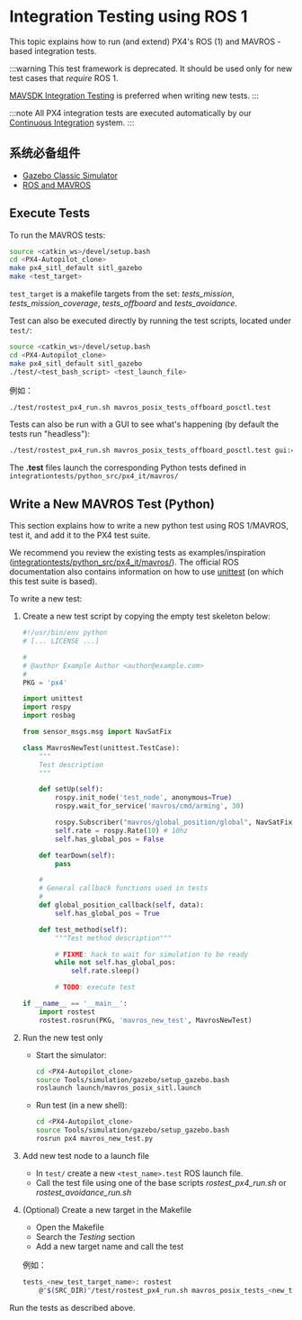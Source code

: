 # Integration Testing using ROS 1

This topic explains how to run (and extend) PX4's ROS (1) and MAVROS -based integration tests.

:::warning
This test framework is deprecated.
It should be used only for new test cases that _require_ ROS 1.

[MAVSDK Integration Testing](../test_and_ci/integration_testing_mavsdk.md) is preferred when writing new tests.
:::

:::note
All PX4 integration tests are executed automatically by our [Continuous Integration](../test_and_ci/continous_integration.md) system.
:::

## 系统必备组件

- [Gazebo Classic Simulator](../sim_gazebo_classic/index.md)
- [ROS and MAVROS](../simulation/ros_interface.md)

## Execute Tests

To run the MAVROS tests:

```sh
source <catkin_ws>/devel/setup.bash
cd <PX4-Autopilot_clone>
make px4_sitl_default sitl_gazebo
make <test_target>
```

`test_target` is a makefile targets from the set: _tests_mission_, _tests_mission_coverage_, _tests_offboard_ and _tests_avoidance_.

Test can also be executed directly by running the test scripts, located under `test/`:

```sh
source <catkin_ws>/devel/setup.bash
cd <PX4-Autopilot_clone>
make px4_sitl_default sitl_gazebo
./test/<test_bash_script> <test_launch_file>
```

例如：

```sh
./test/rostest_px4_run.sh mavros_posix_tests_offboard_posctl.test
```

Tests can also be run with a GUI to see what's happening (by default the tests run "headless"):

```sh
./test/rostest_px4_run.sh mavros_posix_tests_offboard_posctl.test gui:=true headless:=false
```

The **.test** files launch the corresponding Python tests defined in `integrationtests/python_src/px4_it/mavros/`

## Write a New MAVROS Test (Python)

This section explains how to write a new python test using ROS 1/MAVROS, test it, and add it to the PX4 test suite.

We recommend you review the existing tests as examples/inspiration ([integrationtests/python_src/px4_it/mavros/](https://github.com/PX4/PX4-Autopilot/tree/main/integrationtests/python_src/px4_it/mavros)).
The official ROS documentation also contains information on how to use [unittest](http://wiki.ros.org/unittest) (on which this test suite is based).

To write a new test:

1. Create a new test script by copying the empty test skeleton below:

    ```python
    #!/usr/bin/env python
    # [... LICENSE ...]
    
    #
    # @author Example Author <author@example.com>
    #
    PKG = 'px4'
    
    import unittest
    import rospy
    import rosbag
    
    from sensor_msgs.msg import NavSatFix
    
    class MavrosNewTest(unittest.TestCase):
    	"""
    	Test description
    	"""
    
    	def setUp(self):
    		rospy.init_node('test_node', anonymous=True)
    		rospy.wait_for_service('mavros/cmd/arming', 30)
    
    		rospy.Subscriber("mavros/global_position/global", NavSatFix, self.global_position_callback)
    		self.rate = rospy.Rate(10) # 10hz
    		self.has_global_pos = False
    
    	def tearDown(self):
    		pass
    
    	#
    	# General callback functions used in tests
    	#
    	def global_position_callback(self, data):
    		self.has_global_pos = True
    
    	def test_method(self):
    		"""Test method description"""
    
    		# FIXME: hack to wait for simulation to be ready
    		while not self.has_global_pos:
    			self.rate.sleep()
    
    		# TODO: execute test
    
    if __name__ == '__main__':
    	import rostest
    	rostest.rosrun(PKG, 'mavros_new_test', MavrosNewTest)
    ```

2. Run the new test only

   - Start the simulator:

       ```sh
       cd <PX4-Autopilot_clone>
       source Tools/simulation/gazebo/setup_gazebo.bash
       roslaunch launch/mavros_posix_sitl.launch
       ```

   - Run test (in a new shell):

       ```sh
       cd <PX4-Autopilot_clone>
       source Tools/simulation/gazebo/setup_gazebo.bash
       rosrun px4 mavros_new_test.py
       ```

3. Add new test node to a launch file

   - In `test/` create a new `<test_name>.test` ROS launch file.
   - Call the test file using one of the base scripts _rostest_px4_run.sh_ or _rostest_avoidance_run.sh_

4. (Optional) Create a new target in the Makefile

   - Open the Makefile
   - Search the _Testing_ section
   - Add a new target name and call the test

   例如：

    ```sh
    tests_<new_test_target_name>: rostest
    	@"$(SRC_DIR)"/test/rostest_px4_run.sh mavros_posix_tests_<new_test>.test
    ```

Run the tests as described above.
